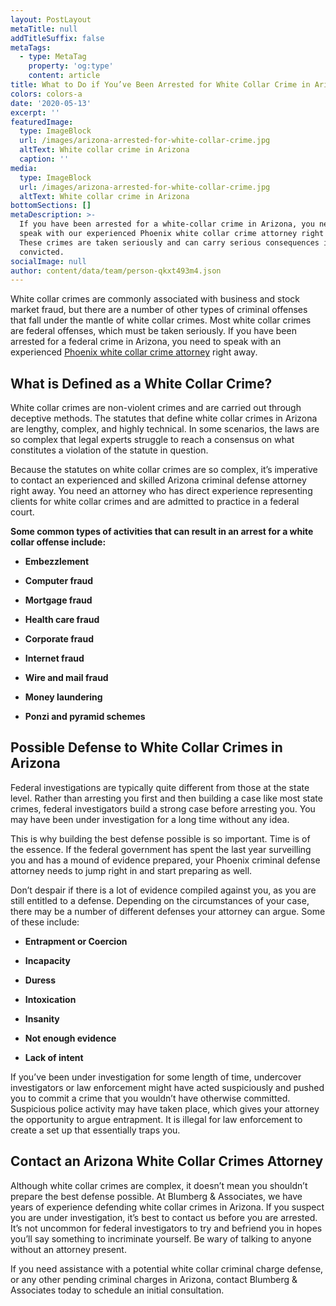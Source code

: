```yaml
---
layout: PostLayout
metaTitle: null
addTitleSuffix: false
metaTags:
  - type: MetaTag
    property: 'og:type'
    content: article
title: What to Do if You’ve Been Arrested for White Collar Crime in Arizona?
colors: colors-a
date: '2020-05-13'
excerpt: ''
featuredImage:
  type: ImageBlock
  url: /images/arizona-arrested-for-white-collar-crime.jpg
  altText: White collar crime in Arizona
  caption: ''
media:
  type: ImageBlock
  url: /images/arizona-arrested-for-white-collar-crime.jpg
  altText: White collar crime in Arizona
bottomSections: []
metaDescription: >-
  If you have been arrested for a white-collar crime in Arizona, you need to
  speak with our experienced Phoenix white collar crime attorney right away.
  These crimes are taken seriously and can carry serious consequences if you are
  convicted.
socialImage: null
author: content/data/team/person-qkxt493m4.json
---
```


White collar crimes are commonly associated with business and stock market fraud, but there are a number of other types of criminal offenses that fall under the mantle of white collar crimes. Most white collar crimes are federal offenses, which must be taken seriously. If you have been arrested for a federal crime in Arizona, you need to speak with an experienced [Phoenix white collar crime attorney](https://azblumberglaw.com/phoenix-criminal-attorney/white-collar-crimes/) right away.

## **What is Defined as a White Collar Crime?**

White collar crimes are non-violent crimes and are carried out through deceptive methods. The statutes that define white collar crimes in Arizona are lengthy, complex, and highly technical. In some scenarios, the laws are so complex that legal experts struggle to reach a consensus on what constitutes a violation of the statute in question.

Because the statutes on white collar crimes are so complex, it’s imperative to contact an experienced and skilled Arizona criminal defense attorney right away. You need an attorney who has direct experience representing clients for white collar crimes and are admitted to practice in a federal court.

**Some common types of activities that can result in an arrest for a white collar offense include:**

- **Embezzlement**

- **Computer fraud**

- **Mortgage fraud**

- **Health care fraud**

- **Corporate fraud**

- **Internet fraud**

- **Wire and mail fraud**

- **Money laundering**

- **Ponzi and pyramid schemes**

## **Possible Defense to White Collar Crimes in Arizona**

Federal investigations are typically quite different from those at the state level. Rather than arresting you first and then building a case like most state crimes, federal investigators build a strong case before arresting you. You may have been under investigation for a long time without any idea.

This is why building the best defense possible is so important. Time is of the essence. If the federal government has spent the last year surveilling you and has a mound of evidence prepared, your Phoenix criminal defense attorney needs to jump right in and start preparing as well.

Don’t despair if there is a lot of evidence compiled against you, as you are still entitled to a defense. Depending on the circumstances of your case, there may be a number of different defenses your attorney can argue. Some of these include:

- **Entrapment or Coercion**

- **Incapacity**

- **Duress**

- **Intoxication**

- **Insanity**

- **Not enough evidence**

- **Lack of intent**

If you’ve been under investigation for some length of time, undercover investigators or law enforcement might have acted suspiciously and pushed you to commit a crime that you wouldn’t have otherwise committed. Suspicious police activity may have taken place, which gives your attorney the opportunity to argue entrapment. It is illegal for law enforcement to create a set up that essentially traps you.

## **Contact an Arizona White Collar Crimes Attorney**

Although white collar crimes are complex, it doesn’t mean you shouldn’t prepare the best defense possible. At Blumberg & Associates, we have years of experience defending white collar crimes in Arizona. If you suspect you are under investigation, it’s best to contact us before you are arrested. It’s not uncommon for federal investigators to try and befriend you in hopes you’ll say something to incriminate yourself. Be wary of talking to anyone without an attorney present.

If you need assistance with a potential white collar criminal charge defense, or any other pending criminal charges in Arizona, contact Blumberg & Associates today to schedule an initial consultation.
